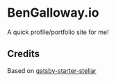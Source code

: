 # BenGalloway.io

A quick profile/portfolio site for me!

## Credits

Based on [gatsby-starter-stellar](https://github.com/codebushi/gatsby-starter-stellar)

